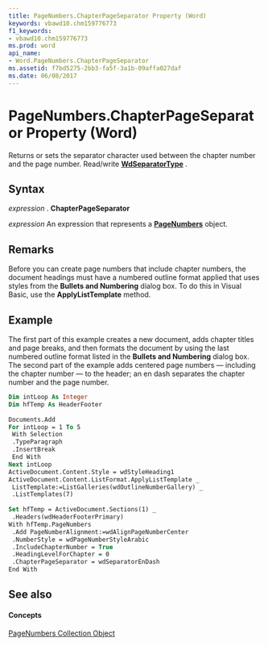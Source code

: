 ```yaml
---
title: PageNumbers.ChapterPageSeparator Property (Word)
keywords: vbawd10.chm159776773
f1_keywords:
- vbawd10.chm159776773
ms.prod: word
api_name:
- Word.PageNumbers.ChapterPageSeparator
ms.assetid: f7bd5275-2bb3-fa5f-3a1b-09affa027daf
ms.date: 06/08/2017
---
```



# PageNumbers.ChapterPageSeparator Property (Word)

Returns or sets the separator character used between the chapter number and the page number. Read/write  **[WdSeparatorType](wdseparatortype-enumeration-word.md)** .


## Syntax

 _expression_ . **ChapterPageSeparator**

 _expression_ An expression that represents a **[PageNumbers](pagenumbers-object-word.md)** object.


## Remarks

Before you can create page numbers that include chapter numbers, the document headings must have a numbered outline format applied that uses styles from the  **Bullets and Numbering** dialog box. To do this in Visual Basic, use the **ApplyListTemplate** method.


## Example

The first part of this example creates a new document, adds chapter titles and page breaks, and then formats the document by using the last numbered outline format listed in the  **Bullets and Numbering** dialog box. The second part of the example adds centered page numbers — including the chapter number — to the header; an en dash separates the chapter number and the page number.


```vb
Dim intLoop As Integer 
Dim hfTemp As HeaderFooter 
 
Documents.Add 
For intLoop = 1 To 5 
 With Selection 
 .TypeParagraph 
 .InsertBreak 
 End With 
Next intLoop 
ActiveDocument.Content.Style = wdStyleHeading1 
ActiveDocument.Content.ListFormat.ApplyListTemplate _ 
 ListTemplate:=ListGalleries(wdOutlineNumberGallery) _ 
 .ListTemplates(7) 
 
Set hfTemp = ActiveDocument.Sections(1) _ 
 .Headers(wdHeaderFooterPrimary) 
With hfTemp.PageNumbers 
 .Add PageNumberAlignment:=wdAlignPageNumberCenter 
 .NumberStyle = wdPageNumberStyleArabic 
 .IncludeChapterNumber = True 
 .HeadingLevelForChapter = 0 
 .ChapterPageSeparator = wdSeparatorEnDash 
End With
```


## See also


#### Concepts


[PageNumbers Collection Object](pagenumbers-object-word.md)

